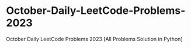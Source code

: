 # October-Daily-LeetCode-Problems-2023
October Daily LeetCode Problems 2023 [All Problems Solution in Python]
